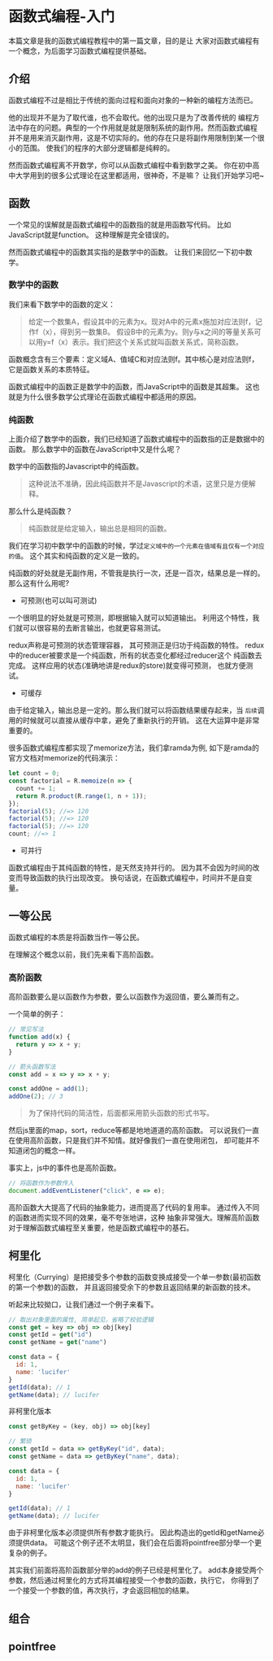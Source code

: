 # 函数式编程-入门
本篇文章是我的函数式编程教程中的第一篇文章，目的是让
大家对函数式编程有一个概念，为后面学习函数式编程提供基础。

## 介绍
函数式编程不过是相比于传统的面向过程和面向对象的一种新的编程方法而已。

他的出现并不是为了取代谁，也不会取代。他的出现只是为了改善传统的
编程方法中存在的问题。典型的一个作用就是就是限制系统的副作用。然而函数式编程
并不是用来消灭副作用，这是不切实际的。他的存在只是将副作用限制到某一个很小的范围。
使我们的程序的大部分逻辑都是纯粹的。

然而函数式编程离不开数学，你可以从函数式编程中看到数学之美。
你在初中高中大学用到的很多公式理论在这里都适用，很神奇，不是嘛？
让我们开始学习吧~
## 函数
一个常见的误解就是函数式编程中的函数指的就是用函数写代码。
比如JavaScript就是function。 这种理解是完全错误的。

然而函数式编程中的函数其实指的是数学中的函数。
让我们来回忆一下初中数学。
### 数学中的函数
我们来看下数学中的函数的定义：

> 给定一个数集A，假设其中的元素为x。现对A中的元素x施加对应法则f，记作f（x），得到另一数集B。
假设B中的元素为y。则y与x之间的等量关系可以用y=f（x）表示。我们把这个关系式就叫函数关系式，简称函数。

函数概念含有三个要素：定义域A、值域C和对应法则f。其中核心是对应法则f，它是函数关系的本质特征。


函数式编程中的函数正是数学中的函数，而JavaScript中的函数是其超集。
这也就是为什么很多数学公式理论在函数式编程中都适用的原因。
### 纯函数
上面介绍了数学中的函数，我们已经知道了函数式编程中的函数指的正是数据中的函数。
那么数学中的函数在JavaScript中又是什么呢？

数学中的函数指的Javascript中的纯函数。

> 这种说法不准确，因此纯函数并不是Javascript的术语，这里只是方便解释。

那么什么是纯函数？

> 纯函数就是给定输入，输出总是相同的函数。

我们在学习初中数学中的函数的时候，学过`定义域中的一个元素在值域有且仅有一个对应的值`。
这个其实和纯函数的定义是一致的。

纯函数的好处就是无副作用，不管我是执行一次，还是一百次，结果总是一样的。
那么这有什么用呢?

- 可预测(也可以叫可测试)

一个很明显的好处就是可预测，即根据输入就可以知道输出。
利用这个特性，我们就可以很容易的去断言输出，也就更容易测试。

redux声称是可预测的状态管理容器， 其可预测正是归功于纯函数的特性。
redux中的reducer被要求是一个纯函数，所有的状态变化都经过reducer这个
纯函数去完成。 这样应用的状态(准确地讲是redux的store)就变得可预测，
也就方便测试。

- 可缓存

由于给定输入，输出总是一定的。那么我们就可以将函数结果缓存起来，当
`后续`调用的时候就可以直接从缓存中拿，避免了重新执行的开销。
这在大运算中是非常重要的。

很多函数式编程库都实现了memorize方法，我们拿ramda为例,
如下是ramda的官方文档对memorize的代码演示：

```js
let count = 0;
const factorial = R.memoize(n => {
  count += 1;
  return R.product(R.range(1, n + 1));
});
factorial(5); //=> 120
factorial(5); //=> 120
factorial(5); //=> 120
count; //=> 1
```

- 可并行

函数式编程由于其纯函数的特性，是天然支持并行的。
因为其不会因为时间的改变而导致函数的执行出现改变。
换句话说，在函数式编程中，时间并不是自变量。

## 一等公民
函数式编程的本质是将函数当作一等公民。

在理解这个概念以前，我们先来看下高阶函数。
### 高阶函数
高阶函数要么是以函数作为参数，要么以函数作为返回值，要么兼而有之。

一个简单的例子：

```js
// 常见写法
function add(x) {
  return y => x + y;
}

// 箭头函数写法
const add = x => y => x + y;

const addOne = add(1);
addOne(2); // 3
```
> 为了保持代码的简洁性，后面都采用箭头函数的形式书写。

然后js里面的map，sort，reduce等都是地地道道的高阶函数。
可以说我们一直在使用高阶函数，只是我们并不知情。就好像我们一直在使用闭包，
却可能并不知道闭包的概念一样。

事实上，js中的事件也是高阶函数。

```js
// 将函数作为参数传入
document.addEventListener("click", e => e);
```
高阶函数大大提高了代码的抽象能力，进而提高了代码的复用率。
通过传入不同的函数进而实现不同的效果，毫不夸张地讲，这种
抽象非常强大。理解高阶函数对于理解函数式编程至关重要，他是函数式编程中的基石。
## 柯里化
柯里化（Currying）是把接受多个参数的函数变换成接受一个单一参数(最初函数的第一个参数)的函数，
并且返回接受余下的参数且返回结果的新函数的技术。

听起来比较拗口，让我们通过一个例子来看下。
```js
// 取出对象里面的属性, 简单起见，省略了校验逻辑
const get = key => obj => obj[key]
const getId = get("id")
const getName = get("name")

const data = {
  id: 1,
  name: 'lucifer'
}
getId(data); // 1
getName(data); // lucifer
```

非柯里化版本

```js
const getByKey = (key, obj) => obj[key]

// 繁琐
const getId = data => getByKey("id", data);
const getName = data => getByKey("name", data);

const data = {
  id: 1,
  name: 'lucifer'
}

getId(data); // 1
getName(data); // lucifer
```

由于非柯里化版本必须提供所有参数才能执行。
因此构造出的getId和getName必须提供data。
可能这个例子还不太明显，我们会在后面将pointfree部分举一个更复杂的例子。

其实我们前面将高阶函数部分举的add的例子已经是柯里化了。
add本身接受两个参数，然后通过柯里化的方式将其编程接受一个参数的函数，执行它，
你得到了一个接受一个参数的值，再次执行，才会返回相加的结果。
## 组合
## pointfree

